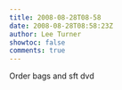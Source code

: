 ```yaml
---
title: 2008-08-28T08-58
date: 2008-08-28T08:58:23Z
author: Lee Turner
showtoc: false
comments: true
---
```


Order bags and sft dvd

